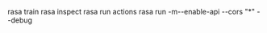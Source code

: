<!-- Important commands -->

rasa train
rasa inspect
rasa run actions
rasa run -m--enable-api --cors "*" --debug